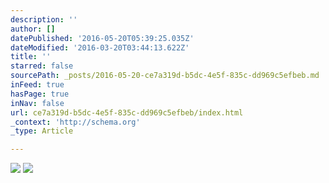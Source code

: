 ```yaml
---
description: ''
author: []
datePublished: '2016-05-20T05:39:25.035Z'
dateModified: '2016-03-20T03:44:13.622Z'
title: ''
starred: false
sourcePath: _posts/2016-05-20-ce7a319d-b5dc-4e5f-835c-dd969c5efbeb.md
inFeed: true
hasPage: true
inNav: false
url: ce7a319d-b5dc-4e5f-835c-dd969c5efbeb/index.html
_context: 'http://schema.org'
_type: Article

---
```

![](https://the-grid-user-content.s3-us-west-2.amazonaws.com/70fbe35d-bdb6-4a00-87d7-e804f8fa3f6e.png)
![](https://the-grid-user-content.s3-us-west-2.amazonaws.com/002138d7-795a-4b4e-a849-3acad16c19b5.png)